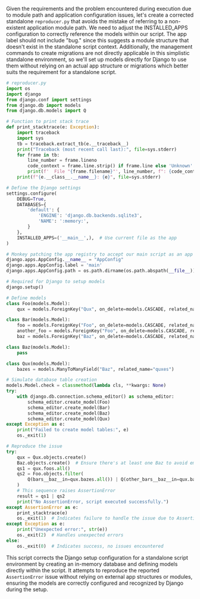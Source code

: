 Given the requirements and the problem encountered during execution due to module path and application configuration issues, let's create a corrected standalone `reproducer.py` that avoids the mistake of referring to a non-existent application module path. We need to adjust the INSTALLED_APPS configuration to correctly reference the models within our script. The app label should not include "bug." since this suggests a module structure that doesn't exist in the standalone script context. Additionally, the management commands to create migrations are not directly applicable in this simplistic standalone environment, so we'll set up models directly for Django to use them without relying on an actual app structure or migrations which better suits the requirement for a standalone script.

```python
# reproducer.py
import os
import django
from django.conf import settings
from django.db import models
from django.db.models import Q

# Function to print stack trace
def print_stacktrace(e: Exception):
    import traceback
    import sys
    tb = traceback.extract_tb(e.__traceback__)
    print("Traceback (most recent call last):", file=sys.stderr)
    for frame in tb:
        line_number = frame.lineno
        code_context = frame.line.strip() if frame.line else 'Unknown'
        print(f'  File "{frame.filename}"', line_number, f": {code_context}", file=sys.stderr)
    print(f"{e.__class__.__name__}: {e}", file=sys.stderr)

# Define the Django settings
settings.configure(
    DEBUG=True,
    DATABASES={
        'default': {
            'ENGINE': 'django.db.backends.sqlite3',
            'NAME': ':memory:',
        }
    },
    INSTALLED_APPS=('__main__',),  # Use current file as the app
)

# Monkey patching the app registry to accept our main script as an app
django.apps.AppConfig.__name__ = "AppConfig"
django.apps.AppConfig.label = 'main'
django.apps.AppConfig.path = os.path.dirname(os.path.abspath(__file__))

# Required for Django to setup models
django.setup()

# Define models
class Foo(models.Model):
    qux = models.ForeignKey("Qux", on_delete=models.CASCADE, related_name="foos")

class Bar(models.Model):
    foo = models.ForeignKey("Foo", on_delete=models.CASCADE, related_name="bars")
    another_foo = models.ForeignKey("Foo", on_delete=models.CASCADE, related_name="other_bars")
    baz = models.ForeignKey("Baz", on_delete=models.CASCADE, related_name="bars")

class Baz(models.Model):
    pass

class Qux(models.Model):
    bazes = models.ManyToManyField("Baz", related_name="quxes")

# Simulate database table creation
models.Model.check = classmethod(lambda cls, **kwargs: None)
try:
    with django.db.connection.schema_editor() as schema_editor:
        schema_editor.create_model(Foo)
        schema_editor.create_model(Bar)
        schema_editor.create_model(Baz)
        schema_editor.create_model(Qux)
except Exception as e:
    print("Failed to create model tables:", e)
    os._exit(1)

# Reproduce the issue
try:
    qux = Qux.objects.create()
    Baz.objects.create()  # Ensure there's at least one Baz to avoid empty queryset operations
    qs1 = qux.foos.all()
    qs2 = Foo.objects.filter(
        Q(bars__baz__in=qux.bazes.all()) | Q(other_bars__baz__in=qux.bazes.all())
    )
    # This sequence raises AssertionError
    result = qs1 | qs2
    print("No AssertionError, script executed successfully.")
except AssertionError as e:
    print_stacktrace(e)
    os._exit(1)  # Indicates failure to handle the issue due to AssertionError
except Exception as e:
    print("Unexpected error:", str(e))
    os._exit(2)  # Handles unexpected errors
else:
    os._exit(0)  # Indicates success, no issues encountered
```

This script corrects the Django setup configuration for a standalone script environment by creating an in-memory database and defining models directly within the script. It attempts to reproduce the reported `AssertionError` issue without relying on external app structures or modules, ensuring the models are correctly configured and recognized by Django during the setup.